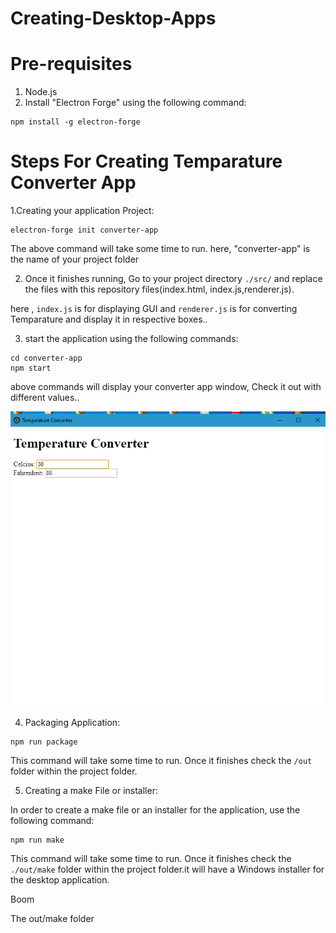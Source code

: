 # Creating-Desktop-Apps

#  Pre-requisites
1. Node.js 
2. Install "Electron Forge" using the following command:
```
npm install -g electron-forge
```

# Steps For Creating Temparature Converter App

1.Creating your application Project:

```
electron-forge init converter-app
```
The above command will take some time to run. here, "converter-app" is the name of your project folder

2. Once it finishes running, Go to your project directory ```./src/``` and replace the files with this repository files(index.html, index.js,renderer.js).

here , ```index.js``` is for displaying GUI and ```renderer.js``` is for converting Temparature and display it in respective boxes..

3. start the application using the following commands:
 ```
 cd converter-app
 npm start
 ```
 above commands will display your converter app window, Check it out with different values..
 
 <img align="center" src="https://github.com/Salmandabbakuti/Creating-Desktop-Apps/blob/master/Screenshot%20(61).png">
 

4. Packaging Application:

```
npm run package
```
This command will take some time to run. Once it finishes check the ```/out``` folder within the project folder.

5. Creating a make File or installer:

In order to create a make file or an installer for the application, use the following command:

```
npm run make 
```
This command will take some time to run. Once it finishes check the ```./out/make``` folder within the project folder.it  will have a Windows installer for the desktop application.

Boom

The out/make folder 
